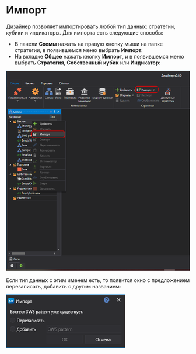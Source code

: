 # Импорт

Дизайнер позволяет импортировать любой тип данных: стратегии, кубики и индикаторы. Для импорта есть следующие способы:

- В панели **Схемы** нажать на правую кнопку мыши на папке стратегии, в появившемся меню выбрать **Импорт**.
- На вкладке **Общее** нажать кнопку **Импорт**, и в появившемся меню выбрать **Стратегия**, **Собственный кубик** или **Индикатор**:

![Designer Import strategies 00](../../../images/designer_import_strategies_00.png)

Если тип данных с этим именем есть, то появится окно с предложением перезаписать, добавить с другим названием:

![Designer Import strategies 01](../../../images/designer_import_strategies_01.png)